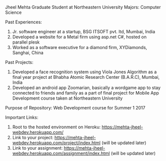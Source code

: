 Jheel Mehta
Graduate Student at Northeastern University
Majors: Computer Science

Past Experiences:
1. Jr. software engineer at a startup, BSG ITSOFT pvt. ltd, Mumbai, India
2. Developed a website for a Metal firm using asp.net C#, hosted on parallel plesk
3. Worked as a software executive for a diamond firm, XYDiamonds, Sanghai, China

Past Projects:
1. Developed a face recognition system using Viola Jones Algorithm as a final year project at Bhabha Atomic Research Center (B.A.R.C), Mumbai, India
2. Developed an android app Zoomarian, basically a wordgame app to stay connected to friends and family as a part of final project for Mobile App Development course taken at Northeastern University

Purpose of Repository:
Web Development course for Summer 1 2017

Important Links:
1. Root to the hosted environment on Heroku: https://mehta-jheel-webdev.herokuapp.com/
2. Link to your project: https://mehta-jheel-webdev.herokuapp.com/project/index.html (will be updated later)
3. Link to your assignment: https://mehta-jheel-webdev.herokuapp.com/assignment/index.html (will be updated later)
